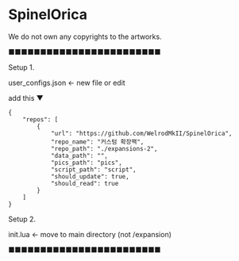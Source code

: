 # SpinelOrica
We do not own any copyrights to the artworks.


■■■■■■■■■■■■■■■■■■■■■■■■

Setup 1.

user_configs.json <- new file or edit

add this ▼

	{
		"repos": [
			{
				"url": "https://github.com/WelrodMkII/SpinelOrica",
				"repo_name": "커스텀 확장팩",
				"repo_path": "./expansions-2",
				"data_path": "",
				"pics_path": "pics",
				"script_path": "script",
				"should_update": true,
				"should_read": true
			}
		]
	}


Setup 2.

init.lua <- move to main directory (not /expansion)

■■■■■■■■■■■■■■■■■■■■■■■■
